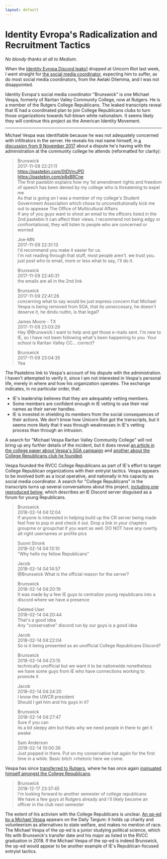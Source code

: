 ```yaml
---
layout: default
---
```

# Identity Evropa's Radicalization and Recruitment Tactics

_No bloody thanks at all to Medium._

When the [Identity Evropa Discord leaks](https://discordleaks.unicornriot.ninja/discord/server/34)] dropped at Unicorn Riot last week, I went straight for [the social media coordinator](https://discordleaks.unicornriot.ninja/discord/view/1364518?q=#msg), expecting him to suffer, as do most social media coordinators, from the Awlaki Dilemma, and I was not disappointed.

Identity Evropa's social media coordinator "Brunswick" is one Michael Vespa, formerly of Raritan Valley Community College, now at Rutgers.  He is a member of the Rutgers College Republicans.  The leaked transcripts reveal that IE had a coordinated plan to join College Republicans clubs to turn those organizations towards full-blown white nationalism.  It seems likely they will continue this project as the American Identity Movement.

***

Michael Vespa was identifiable because he was not adequately concerned with infiltrators in the server.  He reveals his real name himself, in [a discussion from 9 November 2017](https://discordleaks.unicornriot.ninja/discord/view/1396913?q=#msg) about a dispute he's having with the administration at the community college he attends (reformatted for clarity):

>Brunswick  
>2017-11-09 22:21:11  
>https://pastebin.com/0tDVmJPD  
>https://pastebin.com/p8xBRCne  
>The first pastebin explains how my 1st amendment rights and freedom of speech has been denied by my college who is threatening to expel me  
>As that is going on I was a member of my college's Student Government Association which chose to unconstitutionally kick me out to appease The Office of Multicultural Affairs  
>If any of you guys want to shoot an email to the officers listed in the 2nd pastebin it can affect their views. I recommend not being edgy or confrontational, they will listen to people who are concerned or worried  
>
>Joe-MN  
>2017-11-09 22:31:13  
>I'd recommend you make it easier for us.  
>I'm not reading through that stuff, most people aren't. we trust you.  
>just post who to email, more or less what to say, I'll do it.  
>
>Brunswick  
>2017-11-09 22:40:31  
>the emails are all in the 2nd link  
>
>Brunswick  
>2017-11-09 22:41:28  
>concerning what to say would be just express concern that Michael Vespa is being removed from SGA, that its unneccesary, he doesn't deserve it, he dindu nuttin, is that legal?  
>
>James Moore - TX  
>2017-11-09 23:03:29  
>Hey @Brunswick I want to help and get those e-mails sent. I'm new to IE, so I have not been following what's been happening to you. Your school is Raritan Valley CC... correct?  
>
>Brunswick  
>2017-11-09 23:04:35  
>Yea  

The Pastebins link to Vespa's account of his dispute with the administration.  I haven't attempted to verify it, since I am not interested in Vespa's personal life, merely in where and how his organization operates.  The exchange indicates, in no particular order, that:
  * IE's leadership believes that they are adequately vetting members.
  * Some members are confident enough in IE vetting to use their real names as their server handles.
  * IE is invested in shielding its members from the social consequences of their actions.
We don't know how Unicorn Riot got the transcripts, but it seems more likely that it was through weaknesses in IE's vetting process than through an intrusion.

A search for "Michael Vespa Raritan Valley Community College" will not bring up any further details of the incident, but it does reveal [an article in the college paper about Vespa's SGA campaign](http://www.rvcctherecord.com/2017/03/21/sga-election-results/) and [another about the College Republicans club he founded](http://www.rvcctherecord.com/2018/02/19/the-young-republicans-club-rvccs-first-political-club/).

Vespa founded the RVCC College Republicans as part of IE's effort to target College Republican organizations with their entryist tactics.  Vespa appears to be involved both as a local operative, and nationally in his capacity as social media coordinator.  A search for "College Republicans" in the transcripts turns up several conversations about this project, [including one reproduced below](https://discordleaks.unicornriot.ninja/discord/view/1393950?q=#msg), which describes an IE Discord server disguised as a forum for young Republicans.

>Brunswick  
>2018-02-14 04:12:04  
>If anyone is interested in helping build up the CR server being made feel free to pop in and check it out. Drop a link in your chapters groupme or groupchat if you want as well.
DO NOT have any overtly alt right usernames or profile pics  
>
>Suomi Stronk  
>2018-02-14 04:13:10  
>"Why hello my fellow Republicans"  
>
>Jacob  
>2018-02-14 04:14:57  
>@Brunswick What is the official reason for the server?  
>
>Brunswick  
>2018-02-14 04:20:19  
>It was made by a few IE guys to centralize young republicans into a discord where we have a presence  
>
>Deleted User  
>2018-02-14 04:20:44  
>That's a good idea  
>Any "conservative" discord run by our guys is a good idea  
>
>Jacob  
>2018-02-14 04:22:04  
>So is it being presented as an unofficial College Republicans Discord?  
>
>Brunswick  
>2018-02-14 04:23:15  
>technically unofficial but we want it to be nationwide nonetheless  
>we have some guys from IE who have connections working to promote it  
>
>Jacob  
>2018-02-14 04:24:20  
>I know the UWCR president  
>Should I get him and his guys in it?  
>
>Brunswick  
>2018-02-14 04:27:47  
>Sure if you can  
>its a bit sleepy atm but thats why we need people in there to get it awake  
>
>Sam Anderson  
>2018-02-14 10:00:39  
>Just popped in there. Put on my conservative hat again for the first time in a while. Basic bitch >rhetoric here we come.  

Vespa has since [transferred to Rutgers](https://discordleaks.unicornriot.ninja/discord/view/1626784?q=rutgers#msg), where he has once again [insinuated himself amongst the College Republicans](https://discordleaks.unicornriot.ninja/discord/view/1549175?q=college+republicans#msg).

>Brunswick  
>2018-12-17 23:37:45  
>I'm looking forward to another semester of college republicans  
>We have a few guys at Rutgers already and i'll likely become an officer in the club next semester

The extent of his activism with the College Republicans is unclear.  [An op-ed by a Michael Vespa](http://www.dailytargum.com/article/2019/03/solution-to-poverty-is-in-individual-acts) appears on the Daily Targum: it holds up charity and volunteerism as alternatives to state welfare, and makes no mention of race.  The Michael Vespa of the op-ed is a junior studying political science, which fits with Brunswick's transfer date and his major as listed in the RVCC graduation in 2018.  If the Michael Vespa of the op-ed is indeed Brunswick, the op-ed would appear to be another example of IE's Republican-focused entryist tactics.
